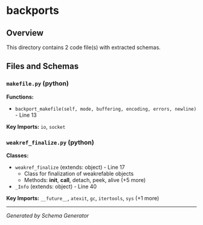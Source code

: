 # backports

## Overview

This directory contains 2 code file(s) with extracted schemas.

## Files and Schemas

### `makefile.py` (python)

**Functions:**
- `backport_makefile(self, mode, buffering, encoding, errors, newline)` - Line 13

**Key Imports:** `io`, `socket`

### `weakref_finalize.py` (python)

**Classes:**
- `weakref_finalize` (extends: object) - Line 17
  - Class for finalization of weakrefable objects
  - Methods: __init__, __call__, detach, peek, alive (+5 more)
- `_Info` (extends: object) - Line 40

**Key Imports:** `__future__`, `atexit`, `gc`, `itertools`, `sys` (+1 more)

---
*Generated by Schema Generator*